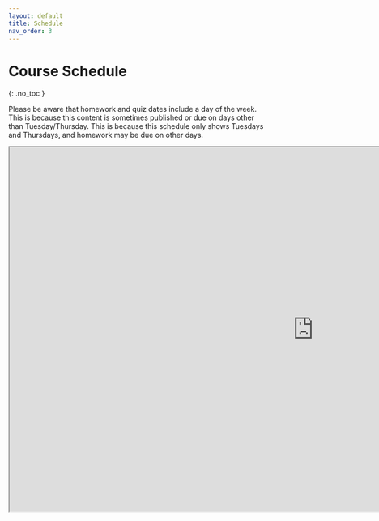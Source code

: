 ```yaml
---
layout: default
title: Schedule
nav_order: 3
---
```


# Course Schedule
{: .no_toc }

Please be aware that homework and quiz dates include a day of the week. This is because this content is sometimes published or due on days other than Tuesday/Thursday. This is because this
schedule only shows Tuesdays and Thursdays, and homework may be due on other days.


<iframe src="https://docs.google.com/spreadsheets/d/1xoBESk3JaqCZyBd0z9AhUyfUBLDrksSfBbp4fRPfZI4/edit?usp=drive_link" width="1200" height="720"></iframe>
